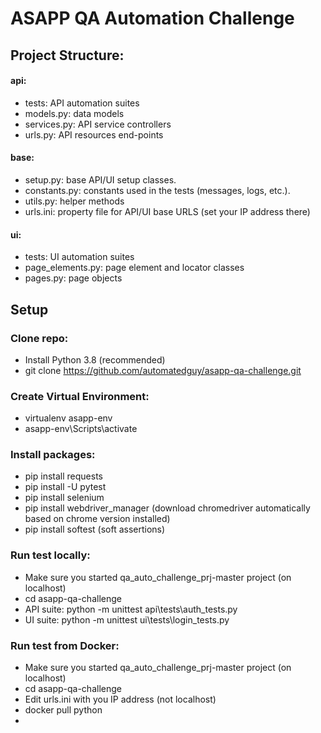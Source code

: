 # ASAPP QA Automation Challenge

## Project Structure:

#### api:
- tests: API automation suites
- models.py: data models
- services.py: API service controllers
- urls.py: API resources end-points

#### base:
- setup.py: base API/UI setup classes.
- constants.py: constants used in the tests (messages, logs, etc.).
- utils.py: helper methods
- urls.ini: property file for API/UI base URLS (set your IP address there)
 
#### ui:
- tests: UI automation suites
- page_elements.py: page element and locator classes
- pages.py: page objects

## Setup
### Clone repo:
- Install Python 3.8 (recommended)
- git clone https://github.com/automatedguy/asapp-qa-challenge.git

### Create Virtual Environment:
- virtualenv asapp-env
- asapp-env\Scripts\activate

### Install packages:
- pip install requests
- pip install -U pytest
- pip install selenium
- pip install webdriver_manager (download chromedriver automatically based on chrome version installed)
- pip install softest (soft assertions)

### Run test locally:
- Make sure you started qa_auto_challenge_prj-master project (on localhost)
- cd asapp-qa-challenge
- API suite: python -m unittest api\tests\auth_tests.py
- UI suite: python -m unittest ui\tests\login_tests.py

### Run test from Docker:
- Make sure you started qa_auto_challenge_prj-master project (on localhost)
- cd asapp-qa-challenge
- Edit urls.ini with you IP address (not localhost)
- docker pull python
- 


